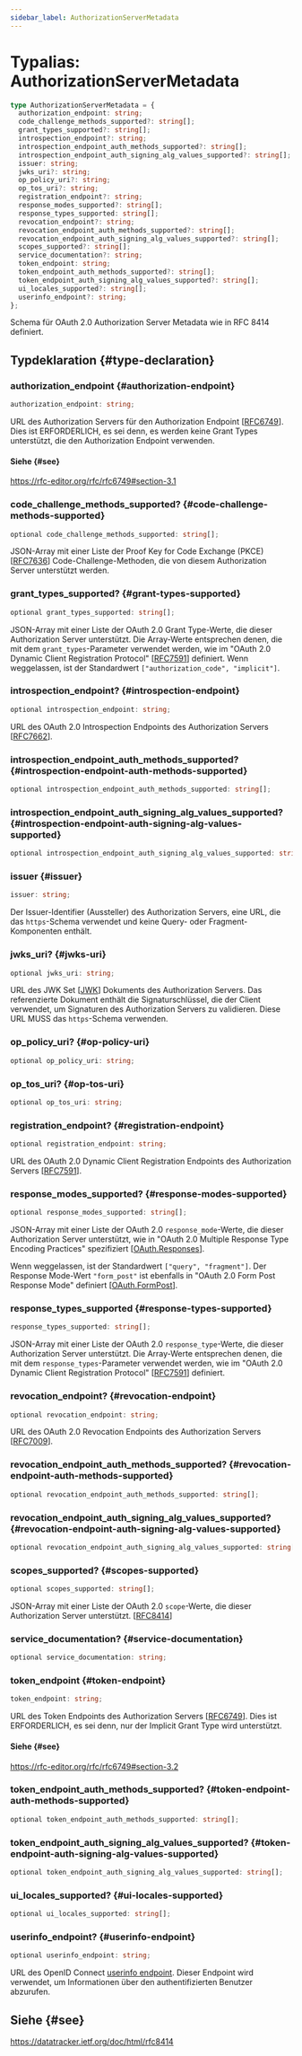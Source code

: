 ```yaml
---
sidebar_label: AuthorizationServerMetadata
---
```


# Typalias: AuthorizationServerMetadata

```ts
type AuthorizationServerMetadata = {
  authorization_endpoint: string;
  code_challenge_methods_supported?: string[];
  grant_types_supported?: string[];
  introspection_endpoint?: string;
  introspection_endpoint_auth_methods_supported?: string[];
  introspection_endpoint_auth_signing_alg_values_supported?: string[];
  issuer: string;
  jwks_uri?: string;
  op_policy_uri?: string;
  op_tos_uri?: string;
  registration_endpoint?: string;
  response_modes_supported?: string[];
  response_types_supported: string[];
  revocation_endpoint?: string;
  revocation_endpoint_auth_methods_supported?: string[];
  revocation_endpoint_auth_signing_alg_values_supported?: string[];
  scopes_supported?: string[];
  service_documentation?: string;
  token_endpoint: string;
  token_endpoint_auth_methods_supported?: string[];
  token_endpoint_auth_signing_alg_values_supported?: string[];
  ui_locales_supported?: string[];
  userinfo_endpoint?: string;
};
```

Schema für OAuth 2.0 Authorization Server Metadata wie in RFC 8414 definiert.

## Typdeklaration {#type-declaration}

### authorization\_endpoint {#authorization-endpoint}

```ts
authorization_endpoint: string;
```

URL des Authorization Servers für den Authorization Endpoint [[RFC6749](https://rfc-editor.org/rfc/rfc6749)].
Dies ist ERFORDERLICH, es sei denn, es werden keine Grant Types unterstützt, die den Authorization Endpoint verwenden.

#### Siehe {#see}

https://rfc-editor.org/rfc/rfc6749#section-3.1

### code\_challenge\_methods\_supported? {#code-challenge-methods-supported}

```ts
optional code_challenge_methods_supported: string[];
```

JSON-Array mit einer Liste der Proof Key for Code Exchange (PKCE)
[[RFC7636](https://www.rfc-editor.org/rfc/rfc7636)] Code-Challenge-Methoden, die von diesem Authorization Server unterstützt werden.

### grant\_types\_supported? {#grant-types-supported}

```ts
optional grant_types_supported: string[];
```

JSON-Array mit einer Liste der OAuth 2.0 Grant Type-Werte, die dieser Authorization Server unterstützt.
Die Array-Werte entsprechen denen, die mit dem `grant_types`-Parameter verwendet werden,
wie im "OAuth 2.0 Dynamic Client Registration Protocol" [[RFC7591](https://www.rfc-editor.org/rfc/rfc7591)] definiert.
Wenn weggelassen, ist der Standardwert `["authorization_code", "implicit"]`.

### introspection\_endpoint? {#introspection-endpoint}

```ts
optional introspection_endpoint: string;
```

URL des OAuth 2.0 Introspection Endpoints des Authorization Servers
[[RFC7662](https://www.rfc-editor.org/rfc/rfc7662)].

### introspection\_endpoint\_auth\_methods\_supported? {#introspection-endpoint-auth-methods-supported}

```ts
optional introspection_endpoint_auth_methods_supported: string[];
```

### introspection\_endpoint\_auth\_signing\_alg\_values\_supported? {#introspection-endpoint-auth-signing-alg-values-supported}

```ts
optional introspection_endpoint_auth_signing_alg_values_supported: string[];
```

### issuer {#issuer}

```ts
issuer: string;
```

Der Issuer-Identifier (Aussteller) des Authorization Servers, eine URL, die das `https`-Schema verwendet und
keine Query- oder Fragment-Komponenten enthält.

### jwks\_uri? {#jwks-uri}

```ts
optional jwks_uri: string;
```

URL des JWK Set [[JWK](https://www.rfc-editor.org/rfc/rfc8414.html#ref-JWK)]
Dokuments des Authorization Servers. Das referenzierte Dokument enthält die Signaturschlüssel, die der Client verwendet,
um Signaturen des Authorization Servers zu validieren. Diese URL MUSS das `https`-Schema verwenden.

### op\_policy\_uri? {#op-policy-uri}

```ts
optional op_policy_uri: string;
```

### op\_tos\_uri? {#op-tos-uri}

```ts
optional op_tos_uri: string;
```

### registration\_endpoint? {#registration-endpoint}

```ts
optional registration_endpoint: string;
```

URL des OAuth 2.0 Dynamic Client Registration Endpoints des Authorization Servers
[[RFC7591](https://www.rfc-editor.org/rfc/rfc7591)].

### response\_modes\_supported? {#response-modes-supported}

```ts
optional response_modes_supported: string[];
```

JSON-Array mit einer Liste der OAuth 2.0 `response_mode`-Werte, die dieser Authorization Server unterstützt,
wie in "OAuth 2.0 Multiple Response Type Encoding Practices" spezifiziert
[[OAuth.Responses](https://datatracker.ietf.org/doc/html/rfc8414#ref-OAuth.Responses)].

Wenn weggelassen, ist der Standardwert `["query", "fragment"]`. Der Response Mode-Wert `"form_post"` ist
ebenfalls in "OAuth 2.0 Form Post Response Mode" definiert
[[OAuth.FormPost](https://datatracker.ietf.org/doc/html/rfc8414#ref-OAuth.Post)].

### response\_types\_supported {#response-types-supported}

```ts
response_types_supported: string[];
```

JSON-Array mit einer Liste der OAuth 2.0 `response_type`-Werte, die dieser Authorization Server unterstützt.
Die Array-Werte entsprechen denen, die mit dem `response_types`-Parameter verwendet werden,
wie im "OAuth 2.0 Dynamic Client Registration Protocol"
[[RFC7591](https://www.rfc-editor.org/rfc/rfc7591)] definiert.

### revocation\_endpoint? {#revocation-endpoint}

```ts
optional revocation_endpoint: string;
```

URL des OAuth 2.0 Revocation Endpoints des Authorization Servers
[[RFC7009](https://www.rfc-editor.org/rfc/rfc7009)].

### revocation\_endpoint\_auth\_methods\_supported? {#revocation-endpoint-auth-methods-supported}

```ts
optional revocation_endpoint_auth_methods_supported: string[];
```

### revocation\_endpoint\_auth\_signing\_alg\_values\_supported? {#revocation-endpoint-auth-signing-alg-values-supported}

```ts
optional revocation_endpoint_auth_signing_alg_values_supported: string[];
```

### scopes\_supported? {#scopes-supported}

```ts
optional scopes_supported: string[];
```

JSON-Array mit einer Liste der OAuth 2.0 `scope`-Werte, die dieser Authorization Server unterstützt.
[[RFC8414](https://datatracker.ietf.org/doc/html/rfc8414#section-2)]

### service\_documentation? {#service-documentation}

```ts
optional service_documentation: string;
```

### token\_endpoint {#token-endpoint}

```ts
token_endpoint: string;
```

URL des Token Endpoints des Authorization Servers [[RFC6749](https://rfc-editor.org/rfc/rfc6749)].
Dies ist ERFORDERLICH, es sei denn, nur der Implicit Grant Type wird unterstützt.

#### Siehe {#see}

https://rfc-editor.org/rfc/rfc6749#section-3.2

### token\_endpoint\_auth\_methods\_supported? {#token-endpoint-auth-methods-supported}

```ts
optional token_endpoint_auth_methods_supported: string[];
```

### token\_endpoint\_auth\_signing\_alg\_values\_supported? {#token-endpoint-auth-signing-alg-values-supported}

```ts
optional token_endpoint_auth_signing_alg_values_supported: string[];
```

### ui\_locales\_supported? {#ui-locales-supported}

```ts
optional ui_locales_supported: string[];
```

### userinfo\_endpoint? {#userinfo-endpoint}

```ts
optional userinfo_endpoint: string;
```

URL des OpenID Connect [userinfo endpoint](https://openid.net/specs/openid-connect-core-1_0.html#UserInfo).
Dieser Endpoint wird verwendet, um Informationen über den authentifizierten Benutzer abzurufen.

## Siehe {#see}

https://datatracker.ietf.org/doc/html/rfc8414